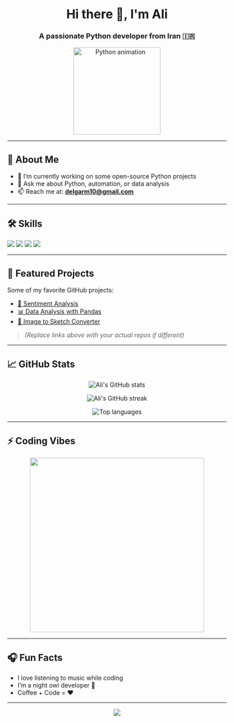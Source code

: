 <h1 align="center">Hi there 👋, I'm Ali</h1>
<h3 align="center">A passionate Python developer from Iran 🇮🇷</h3>

<p align="center">
  <img src="https://media.giphy.com/media/KAq5w47R9rmTuvWOWa/giphy.gif" width="200" alt="Python animation" />
</p>

---

## 🧠 About Me

- 🔭 I’m currently working on some open-source Python projects    
- 💬 Ask me about Python, automation, or data analysis  
- 📫 Reach me at: **delgarm10@gmail.com**

---

## 🛠️ Skills

<p align="left">
  <img src="https://img.shields.io/badge/Python-3776AB?style=for-the-badge&logo=python&logoColor=white" />
  <img src="https://img.shields.io/badge/Git-F05032?style=for-the-badge&logo=git&logoColor=white" />
  <img src="https://img.shields.io/badge/Linux-FCC624?style=for-the-badge&logo=linux&logoColor=black" />
  <img src="https://img.shields.io/badge/VSCode-007ACC?style=for-the-badge&logo=visual-studio-code&logoColor=white" />
</p>

---

## 📂 Featured Projects

Some of my favorite GitHub projects:

- [🧠 Sentiment Analysis](https://github.com/alideli/sentiment-analysis)  
- [📊 Data Analysis with Pandas](https://github.com/alideli/data-analysis)  
- [🎨 Image to Sketch Converter](https://github.com/alideli/image-to-sketch)

> *(Replace links above with your actual repos if different)*

---

## 📈 GitHub Stats

<p align="center">
  <img src="https://github-readme-stats.vercel.app/api?username=alideli&show_icons=true&theme=radical" alt="Ali's GitHub stats" />
</p>

<p align="center">
  <img src="https://github-readme-streak-stats.herokuapp.com?user=alideli&theme=radical" alt="Ali's GitHub streak" />
</p>

<p align="center">
  <img src="https://github-readme-stats.vercel.app/api/top-langs/?username=alideli&layout=compact&theme=radical" alt="Top languages" />
</p>

---

## ⚡ Coding Vibes

<p align="center">
  <img src="https://media.giphy.com/media/13HgwGsXF0aiGY/giphy.gif" width="400" />
</p>

---

## 🎧 Fun Facts

- I love listening to music while coding  
- I’m a night owl developer 🦉  
- Coffee + Code = ❤️

---

<div align="center">
  <img src="https://capsule-render.vercel.app/api?type=waving&color=gradient&height=100&section=footer"/>
</div>
